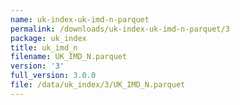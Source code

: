 ```yaml
---
name: uk-index-uk-imd-n-parquet
permalink: /downloads/uk-index-uk-imd-n-parquet/3
package: uk_index
title: uk_imd_n
filename: UK_IMD_N.parquet
version: '3'
full_version: 3.0.0
file: /data/uk_index/3/UK_IMD_N.parquet
---
```


